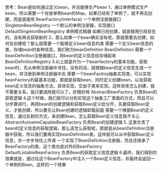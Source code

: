 思考：Bean是如何通过定义bean，并且能够生产bean
	1，通过单例模式生产bean。所以需要一个存放单例bean的Map。如果已经有了单例了，就不再去创建，而是直接用
		BeanFactory(interface)
		一个单例注册器接口
			SingletonBeanRegistry
		一个默认的单例注册器，实现接口
			DefaultSingletonBeanRegistry
		单例模式精髓
			如果已经创建，就直接用已经存在的，没有再去获取新的
	2，那么如果一个bean确实没有呢，那就需要去创建，如何去创建呢？那么就需要一个能够定义bean信息的类
		需要一个定义bean信息的类，存储bean的各种信息，我们称为beanDefinition
			BeanDefinition
		需要一个beanDefinition注册器接口，将bean的定义信息给存储起来
			BeanDefinitionRegistry
	3.以上就是作为一个beanfactory的基本功能，获取bean时，先从单例注册器中寻找，没有的话，就根据bean的定义信息生成一个bean，并注册到单例注册器中去
		需要一个beanFactroy抽象实现类，可以实现beanFactory的最基本功能，那就是获取bean，同时定义创建bean，以及获取bean定义信息的抽象方法，具体实现，交由子类来实现。这样具体怎么创建，我不需要关系，我只要调用就可以了。好精妙呀
			AbstractBeanFactory
				负责Bean的获取逻辑
	4.这个时候，我们就可以分别实现这个抽象工厂里面的方式，而且可以分步骤进行，再把bean的创建逻辑和获取Bean定义给分开，先要获取Bean定义，才能创建，所以要先让Bean创建的逻辑卸载前面
		需要一个根据Bean的定义信息，通过反射的方式，来创建Bean，怎么获取Bean定义信息我不关心
			AbstractAutowireCapableBeanFactory
				负责Bean的创建逻辑
	5. 这里负责了bean的定义信息的获取逻辑，那么该怎么获取呢，那就是从beanDefinition注册器中获取，所以我们要再实现beanDefinition类，这样就可以从中获取Bean定义信息，并一步步地往上传递
		一个实现了BeanDefinition注册器，而且还继承了BeanFactory的类，这个类也是对外的BeanFactory
			DefaultListableBeanFactory
				负责Bean的获取定义信息逻辑
	6.最终，我们得到的效果就是，通过往这个BeanFactory中注入一个Bean定义信息，并最终会返回一个单例的Bean。这样的一个效果